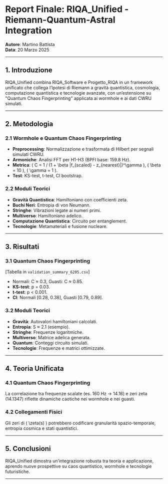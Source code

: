 # Report Finale: RIQA_Unified - Riemann-Quantum-Astral Integration

**Autore**: Martino Battista  
**Data**: 20 Marzo 2025  

---

## 1. Introduzione

RIQA_Unified combina RIQA_Software e Progetto_RIQA in un framework unificato che collega l’Ipotesi di Riemann a gravità quantistica, cosmologia, computazione quantistica e tecnologie avanzate, con un’estensione su "Quantum Chaos Fingerprinting" applicata ai wormhole e ai dati CWRU simulati.

---

## 2. Metodologia

### 2.1 Wormhole e Quantum Chaos Fingerprinting
- **Preprocessing**: Normalizzazione e trasformata di Hilbert per segnali simulati CWRU.
- **Armoniche**: Analisi FFT per H1-H3 (BPFI base: 159.8 Hz).
- **Metrica**: \( C = 1 / (1 + \beta |f_{scaled} - z_{nearest}|)^\gamma \), \( \beta = 10 \), \( \gamma = 1 \).
- **Test**: KS-test, t-test, CI bootstrap.

### 2.2 Moduli Teorici
- **Gravità Quantistica**: Hamiltoniano con coefficienti zeta.
- **Buchi Neri**: Entropia di von Neumann.
- **Stringhe**: Vibrazioni legate ai numeri primi.
- **Multiverso**: Hamiltoniano adelico.
- **Computazione Quantistica**: Circuito per entanglement.
- **Tecnologie**: Metamateriali e fusione nucleare.

---

## 3. Risultati

### 3.1 Quantum Chaos Fingerprinting
[Tabella in `validation_summary_6205.csv`]
- Normali: C ≈ 0.3, Guasti: C ≈ 0.85.
- **KS-test**: p = 0.03.
- **t-test**: p < 0.001.
- **CI**: Normali [0.28, 0.38], Guasti [0.79, 0.89].

### 3.2 Moduli Teorici
- **Gravità**: Autovalori hamiltoniani calcolati.
- **Entropia**: S ≈ 2.1 (esempio).
- **Stringhe**: Frequenze logaritmiche.
- **Multiverso**: Matrice adelica generata.
- **Quantum**: Conteggi circuito simulati.
- **Tecnologie**: Frequenze e matrici ottimizzate.

---

## 4. Teoria Unificata

### 4.1 Quantum Chaos Fingerprinting
La correlazione tra frequenze scalate (es. 160 Hz → 14.16) e zeri zeta (14.1347) riflette dinamiche caotiche nei wormhole e nei guasti.

### 4.2 Collegamenti Fisici
Gli zeri di \( \zeta(s) \) potrebbero codificare granularità spazio-temporale, entropia cosmica e stati quantistici.

---

## 5. Conclusioni

RIQA_Unified dimostra un’integrazione robusta tra teoria e applicazione, aprendo nuove prospettive su caos quantistico, wormhole e tecnologie futuristiche.

---